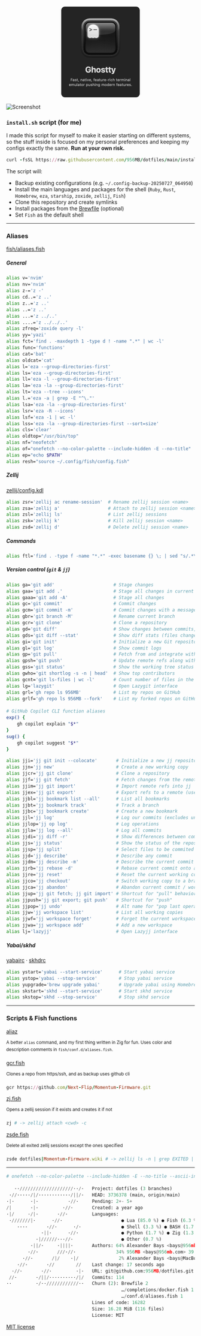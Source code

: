 <p align="center">
    <a href="https://github.com/ghostty-org/ghostty">
        <img src="./img/ghostty.png" alt="ghostty" width="210">
    </a>
</p>

![Screenshot](./img/Screenshot_2024-12-08_at_6.27.59_AM.png)

### `install.sh` script (for me)

I made this script for myself to make it easier starting on different systems, so the stuff inside is focused on my personal preferences and keeping my configs exactly the same. **Run at your own risk.**

```ruby
curl -fsSL https://raw.githubusercontent.com/956MB/dotfiles/main/install.sh | bash
```

The script will:

-   Backup existing configurations (e.g. `~/.config-backup-20250727_064950`)
-   Install the main languages and packages for the shell (`Ruby`, `Rust`, `Homebrew`, `eza`, `starship`, `zoxide`, `zellij`, `Fish`)
-   Clone this repository and create symlinks
-   Install packages from the [Brewfile](./Brewfile) (optional)
-   Set `Fish` as the default shell

---

### Aliases

[fish/aliases.fish](./fish/conf.d/aliases.fish)

##### General

```bash
alias v='nvim'                                                         # Open neovim
alias nv='nvim'                                                        # Open neovim (alternative)
alias z-='z -'                                                         # Navigate to previous directory using zoxide
alias cd..='z ..'                                                      # Go up one directory using zoxide
alias z..='z ..'                                                       # Go up one directory using zoxide (alternative)
alias ..='z ..'                                                        # Go up one directory using zoxide
alias ...='z ../..'                                                    # Go up two directories using zoxide
alias ....='z ../../..'                                                # Go up three directories using zoxide
alias zfreq='zoxide query -l'                                          # List most frequently used directories
alias yy='yazi'                                                        # Open yazi
alias fct='find . -maxdepth 1 -type d ! -name ".*" | wc -l'            # Count number of directories in the current directory (excluding hidden ones)
alias func='functions'                                                 # List all functions
alias cat='bat'                                                        # Use bat instead of cat
alias oldcat='cat'                                                     # Use original cat
alias l='eza --group-directories-first'                                # List with icons, directories first
alias ls='eza --group-directories-first'                               # List with icons, directories first
alias ll='eza -l --group-directories-first'                            # Long format with icons
alias la='eza -la --group-directories-first'                           # List all (including hidden) with icons
alias lt='eza --tree --icons'                                          # Tree view with icons
alias l.='eza -a | grep -E "^\."'                                      # Show only hidden files
alias lsa='eza -la --group-directories-first'                          # List all with icons (including hidden)
alias lsr='eza -R --icons'                                             # List recursively
alias lsf='eza -1 | wc -l'                                             # Count number of files
alias lss='eza -la --group-directories-first --sort=size'              # Sort by size
alias cls='clear'                                                      # Clear the terminal screen
alias oldtop="/usr/bin/top"                                            # Run the original top command
alias nf="neofetch"                                                    # Display system information using neofetch
alias of="onefetch --no-color-palette --include-hidden -E --no-title"  # Display git repository information using onefetch
alias ep="echo $PATH"                                                  # Print the PATH environment variable
alias resh="source ~/.config/fish/config.fish"                         # Reload the fish configuration
```

##### Zellij

[zellij/config.kdl](./zellij/config.kdl)

```bash
alias zsr='zellij ac rename-session'  # Rename zellij session <name>
alias zsa='zellij a'                  # Attach to zellij session <name>
alias zsl='zellij ls'                 # List zellij sessions
alias zsk='zellij k'                  # Kill zellij session <name>
alias zsd='zellij d'                  # Delete zellij session <name>
```

##### Commands

```bash
alias ftl='find . -type f -name "*.*" -exec basename {} \; | sed "s/.*\.//" | sort -u'  # List unique file extensions in current directory
```

##### Version control (`git` & `jj`)

```bash
alias ga='git add'                      # Stage changes
alias gaa='git add .'                   # Stage all changes in current directory
alias gaaa='git add -A'                 # Stage all changes
alias gc='git commit'                   # Commit changes
alias gcm='git commit -m'               # Commit changes with a message
alias gbr='git branch -M'               # Rename current branch
alias gcr='git clone'                   # Clone a repository
alias gd='git diff'                     # Show changes between commits, commit and working tree, etc.
alias gds='git diff --stat'             # Show diff stats (files changed, insertions, deletions)
alias gi='git init'                     # Initialize a new Git repository
alias gl='git log'                      # Show commit logs
alias gp='git pull'                     # Fetch from and integrate with another repository or a local branch
alias gpsh='git push'                   # Update remote refs along with associated objects
alias gss='git status'                  # Show the working tree status
alias gwho='git shortlog -s -n | head'  # Show top contributors
alias gcnt='git ls-files | wc -l'       # Count number of files in the repository
alias lg='lazygit'                      # Open Lazygit interface
alias grl='gh repo ls 956MB'            # List my repos on GitHub
alias grlf='gh repo ls 956MB --fork'    # List my forked repos on GitHub

# GitHub Copilot CLI function aliases
exp() {
    gh copilot explain "$*"
}
sug() {
    gh copilot suggest "$*"
}
```

```bash
alias jji='jj git init --colocate'       # Initialize a new jj repository
alias jjn='jj new'                       # Create a new working copy
alias jjcr='jj git clone'                # Clone a repository
alias jjf='jj git fetch'                 # Fetch changes from the remote
alias jjim='jj git import'               # Import remote refs into jj
alias jjex='jj git export'               # Export refs to a remote (use normal git push afterwards)
alias jjbl='jj bookmark list --all'      # List all bookmarks
alias jjbt='jj bookmark track'           # Track a branch
alias jjbc='jj bookmark create'          # Create a new bookmark
alias jjl='jj log'                       # Log our commits (excludes untracked remote branches)
alias jjlop='jj op log'                  # Log operations
alias jjla='jj log --all'                # Log all commits
alias jjdi='jj diff -r'                  # Show differences between commits
alias jjs='jj status'                    # Show the status of the repository
alias jjsp='jj split'                    # Select files to be commited and create new working copy
alias jjd='jj describe'                  # Describe any commit
alias jjdm='jj describe -m'              # Describe the current commit with message
alias jjrb='jj rebase -d'                # Rebase current commit onto a different branch
alias jjre='jj reset'                    # Reset the current working copy to a specific commit
alias jjco='jj checkout'                 # Switch working copy to a branch/commit
alias jjca='jj abandon'                  # Abandon current commit / working copy
alias jjup='jj git fetch; jj git import' # Shortcut for "pull" behavior
alias jjpush='jj git export; git push'   # Shortcut for "push"
alias jjpop='jj undo'                    # Alt name for "pop last operation"
alias jjw='jj workspace list'            # List all working copies
alias jjwf='jj workspace forget'         # Forget the current workspace (or given name)
alias jjwa='jj workspace add'            # Add a new workspace
alias lj='lazyjj'                        # Open Lazyjj interface
```

##### Yabai/skhd

[yabairc](./yabai/.yabairc) · [skhdrc](/yabai/..skhdrc)

```bash
alias ystart='yabai --start-service'      # Start yabai service
alias ystop='yabai --stop-service'        # Stop yabai service
alias yupgrade='brew upgrade yabai'       # Upgrade yabai using Homebrew
alias skstart='skhd --start-service'      # Start skhd service
alias skstop='skhd --stop-service'        # Stop skhd service
```

---

### Scripts & Fish functions

[aliaz](./scripts/zig/aliaz)

<sup>A better `alias` command, and my first thing written in Zig for fun. Uses color and description comments in `fish/conf.d/aliases.fish`.</sup>

[gcr.fish](./fish/functions/gcr.fish)

<sup>Clones a repo from https/ssh, and as backup uses github cli</sup>

```ruby
gcr https://github.com/Next-Flip/Momentum-Firmware.git
```

[zj.fish](./fish/functions/zj.fish)

<sup>Opens a zellij session if it exists and creates it if not</sup>

```ruby
zj # -> zellij attach <cwd> -c
```

[zsde.fish](./fish/functions/zsde.fish)

<sup>Delete all exited zellij sessions except the ones specified</sup>

```ruby
zsde dotfiles|Momentum-Firmware.wiki # -> zellij ls -n | grep EXITED | grep -v "dotfiles\|Momentum-Firmware.wiki" | awk '{print $1}' | xargs -I {} zellij d {}
```

---

```python
# onefetch --no-color-palette --include-hidden -E --no-title --ascii-input "$(cat ./logo.txt)"

   ··////////////////////··/·   Project: dotfiles (3 branches)
 ·//·····/|/············/||/·   HEAD: 3736378 (main, origin/main)
·|·      ·|·           ·//·     Pending: 2+- 5+
/|       ·|·         ·//·       Created: a year ago
·|/     ·/|·       ·//·         Languages:
 ·///////|·      ·//·                      ● Lua (85.0 %) ● Fish (6.3 %)
    ····       ·//·      ·/·               ● Shell (3.3 %) ● BASH (1.7 %)
             ·||·      ·//·                ● Python (1.7 %) ● Zig (1.3 %)
           ·|//////···//·                  ● Other (0.7 %)
         ·||/·     ·||||·       Authors: 64% Alexander Bays <bays@956mb.com> 73
        ·//·       ///·//·               34% 956MB <bays@956mb.com> 39
      ·//·       /|/    ·|/               2% Alexander Bays <bays@MacBookPro.attlocal.net> 2
    ·//·       ·//        //    Last change: 17 seconds ago
  ·//·       ·//·         ·|·   URL: git@github.com:956MB/dotfiles.git
 //·       ·/||/··········/|/   Commits: 114
··         ·/··////////////··   Churn (2): Brewfile 2
                                           …/completions/docker.fish 1
                                           …/conf.d/aliases.fish 1
                                Lines of code: 16282
                                Size: 16.28 MiB (116 files)
                                License: MIT
```

[MIT license](./LICENSE)

